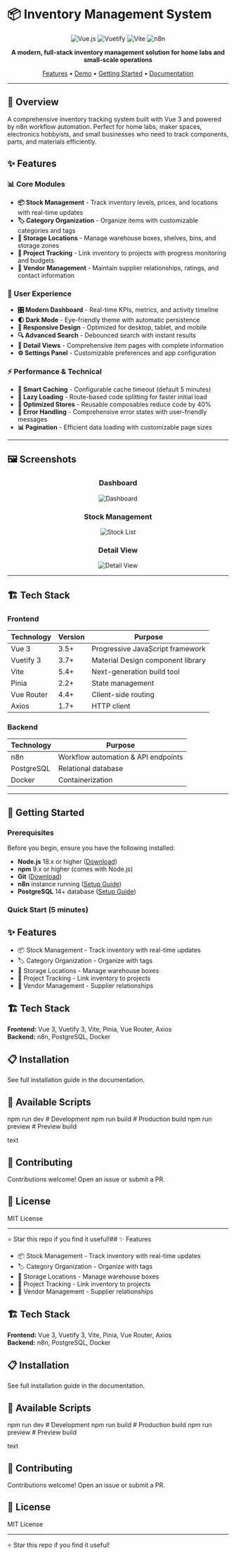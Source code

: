 # 📦 Inventory Management System

<div align="center">

![Vue.js](https://img.shields.io/badge/Vue.js-3.5-4FC08D?style=for-the-badge&logo=vue.js&logoColor=white)
![Vuetify](https://img.shields.io/badge/Vuetify-3.7-1867C0?style=for-the-badge&logo=vuetify&logoColor=white)
![Vite](https://img.shields.io/badge/Vite-5.4-646CFF?style=for-the-badge&logo=vite&logoColor=white)
![n8n](https://img.shields.io/badge/n8n-Automation-FF6D5A?style=for-the-badge&logo=n8n&logoColor=white)

**A modern, full-stack inventory management solution for home labs and small-scale operations**

[Features](#-features) • [Demo](#-demo) • [Getting Started](#-getting-started) • [Documentation](#-documentation)

</div>

---

## 🌟 Overview

A comprehensive inventory tracking system built with Vue 3 and powered by n8n workflow automation. Perfect for home labs, maker spaces, electronics hobbyists, and small businesses who need to track components, parts, and materials efficiently.

## ✨ Features

### 📊 Core Modules

- **📦 Stock Management** - Track inventory levels, prices, and locations with real-time updates
- **🏷️ Category Organization** - Organize items with customizable categories and tags
- **📍 Storage Locations** - Manage warehouse boxes, shelves, bins, and storage zones
- **🎯 Project Tracking** - Link inventory to projects with progress monitoring and budgets
- **🤝 Vendor Management** - Maintain supplier relationships, ratings, and contact information

### 🎨 User Experience

- **🎛️ Modern Dashboard** - Real-time KPIs, metrics, and activity timeline
- **🌓 Dark Mode** - Eye-friendly theme with automatic persistence
- **📱 Responsive Design** - Optimized for desktop, tablet, and mobile
- **🔍 Advanced Search** - Debounced search with instant results
- **📄 Detail Views** - Comprehensive item pages with complete information
- **⚙️ Settings Panel** - Customizable preferences and app configuration

### ⚡ Performance & Technical

- **💾 Smart Caching** - Configurable cache timeout (default 5 minutes)
- **🚀 Lazy Loading** - Route-based code splitting for faster initial load
- **🔄 Optimized Stores** - Reusable composables reduce code by 40%
- **🎯 Error Handling** - Comprehensive error states with user-friendly messages
- **📊 Pagination** - Efficient data loading with customizable page sizes

---

## 🖼️ Screenshots

<div align="center">

### Dashboard
![Dashboard](docs/screenshots/dashboard.png)

### Stock Management
![Stock List](docs/screenshots/stocks.png)

### Detail View
![Detail View](docs/screenshots/detail.png)

</div>

---

## 🏗️ Tech Stack

### Frontend
| Technology | Version | Purpose |
|-----------|---------|---------|
| Vue 3 | 3.5+ | Progressive JavaScript framework |
| Vuetify 3 | 3.7+ | Material Design component library |
| Vite | 5.4+ | Next-generation build tool |
| Pinia | 2.2+ | State management |
| Vue Router | 4.4+ | Client-side routing |
| Axios | 1.7+ | HTTP client |

### Backend
| Technology | Purpose |
|-----------|---------|
| n8n | Workflow automation & API endpoints |
| PostgreSQL | Relational database |
| Docker | Containerization |

---

## 🚀 Getting Started

### Prerequisites

Before you begin, ensure you have the following installed:

- **Node.js** 18.x or higher ([Download](https://nodejs.org/))
- **npm** 9.x or higher (comes with Node.js)
- **Git** ([Download](https://git-scm.com/))
- **n8n** instance running ([Setup Guide](#setting-up-n8n-backend))
- **PostgreSQL** 14+ database ([Setup Guide](#database-setup))

### Quick Start (5 minutes)

## ✨ Features

- 📦 Stock Management - Track inventory with real-time updates
- 🏷️ Category Organization - Organize with tags
- 📍 Storage Locations - Manage warehouse boxes
- 🎯 Project Tracking - Link inventory to projects
- 🤝 Vendor Management - Supplier relationships

## 🏗️ Tech Stack

**Frontend:** Vue 3, Vuetify 3, Vite, Pinia, Vue Router, Axios  
**Backend:** n8n, PostgreSQL, Docker

## 📋 Installation

See full installation guide in the documentation.

## 📝 Available Scripts

npm run dev # Development
npm run build # Production build
npm run preview # Preview build

text

## 🤝 Contributing

Contributions welcome! Open an issue or submit a PR.

## 📄 License

MIT License

---

⭐ Star this repo if you find it useful!## ✨ Features

- 📦 Stock Management - Track inventory with real-time updates
- 🏷️ Category Organization - Organize with tags
- 📍 Storage Locations - Manage warehouse boxes
- 🎯 Project Tracking - Link inventory to projects
- 🤝 Vendor Management - Supplier relationships

## 🏗️ Tech Stack

**Frontend:** Vue 3, Vuetify 3, Vite, Pinia, Vue Router, Axios  
**Backend:** n8n, PostgreSQL, Docker

## 📋 Installation

See full installation guide in the documentation.

## 📝 Available Scripts

npm run dev # Development
npm run build # Production build
npm run preview # Preview build

text

## 🤝 Contributing

Contributions welcome! Open an issue or submit a PR.

## 📄 License

MIT License

---

⭐ Star this repo if you find it useful!
